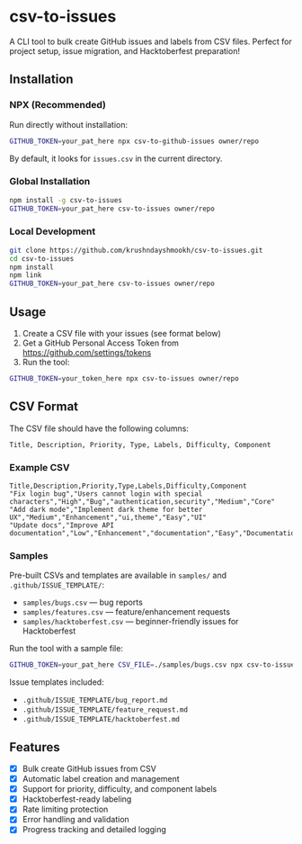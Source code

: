 # csv-to-issues

A CLI tool to bulk create GitHub issues and labels from CSV files. Perfect for project setup, issue migration, and Hacktoberfest preparation!

## Installation

### NPX (Recommended)

Run directly without installation:

```bash
GITHUB_TOKEN=your_pat_here npx csv-to-github-issues owner/repo
```

By default, it looks for `issues.csv` in the current directory.

### Global Installation

```bash
npm install -g csv-to-issues
GITHUB_TOKEN=your_pat_here csv-to-issues owner/repo
```

### Local Development

```bash
git clone https://github.com/krushndayshmookh/csv-to-issues.git
cd csv-to-issues
npm install
npm link
GITHUB_TOKEN=your_pat_here csv-to-issues owner/repo
```

## Usage

1. Create a CSV file with your issues (see format below)
2. Get a GitHub Personal Access Token from <https://github.com/settings/tokens>
3. Run the tool:

```bash
GITHUB_TOKEN=your_token_here npx csv-to-issues owner/repo
```

## CSV Format

The CSV file should have the following columns:

```csv
Title, Description, Priority, Type, Labels, Difficulty, Component
```

### Example CSV

```csv
Title,Description,Priority,Type,Labels,Difficulty,Component
"Fix login bug","Users cannot login with special characters","High","Bug","authentication,security","Medium","Core"
"Add dark mode","Implement dark theme for better UX","Medium","Enhancement","ui,theme","Easy","UI"
"Update docs","Improve API documentation","Low","Enhancement","documentation","Easy","Documentation"
```

### Samples

Pre-built CSVs and templates are available in `samples/` and `.github/ISSUE_TEMPLATE/`:

- `samples/bugs.csv` — bug reports
- `samples/features.csv` — feature/enhancement requests
- `samples/hacktoberfest.csv` — beginner-friendly issues for Hacktoberfest

Run the tool with a sample file:

```bash
GITHUB_TOKEN=your_pat_here CSV_FILE=./samples/bugs.csv npx csv-to-issues owner/repo
```

Issue templates included:

- `.github/ISSUE_TEMPLATE/bug_report.md`
- `.github/ISSUE_TEMPLATE/feature_request.md`
- `.github/ISSUE_TEMPLATE/hacktoberfest.md`

## Features

- [x] Bulk create GitHub issues from CSV
- [x] Automatic label creation and management
- [x] Support for priority, difficulty, and component labels
- [x] Hacktoberfest-ready labeling
- [x] Rate limiting protection
- [x] Error handling and validation
- [x] Progress tracking and detailed logging
